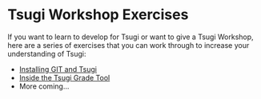 
Tsugi Workshop Exercises
========================

If you want to learn to develop for Tsugi or want to give a Tsugi Workshop, 
here are a series of exercises that you can work through to increase your understanding of Tsugi:

* [Installing GIT and Tsugi](https://lti-tools.dr-chuck.com/tsugi/docs/exercises/install/)
* [Inside the Tsugi Grade Tool](https://lti-tools.dr-chuck.com/tsugi/docs/exercises/grade/)
* More coming...
